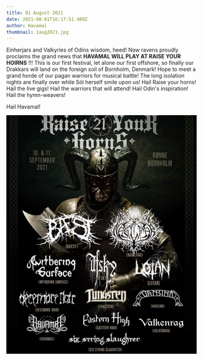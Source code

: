 ```yaml
---
title: 01 August 2021
date: 2021-08-01T16:17:51.409Z
author: Havamal
thumbnail: 1aug2021.jpg
---
```


Einherjars and Valkyries of Odins wisdom, heed!
Now ravens proudly proclaims the grand news that **HAVAMAL WILL PLAY AT
RAISE YOUR HOIRNS** !!!
This is our first festival, let alone our first offshore, so finally our Drakkars will land on the foreign soil of Bornholm, Denmark!
Hope to meet a grand horde of our pagan warriors for musical battle! The long isolation nights are finally over while Sól herself smile upon us!
Hail Raise your horns! Hail the live gigs! Hail the warriors that will attend! Hail Odin's inspiration! Hail the hymn-weavers!

Hail Havamal!

![1aug2021.jpg](./1aug2021.jpg)
